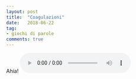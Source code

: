 ```yaml
---
layout: post
title:  "Coagulazioni"
date:   2018-06-22
tag:
- giochi di parole
comments: true
---
```


Ahia!
<audio src="/assets/2018-06-22/coagulazioni.ogg" controls preload></audio>